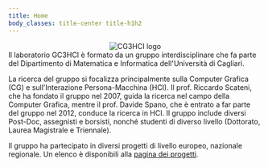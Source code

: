 ```yaml
---
title: Home
body_classes: title-center title-h1h2 
---
```

<div style="text-align: center">
<img src="/lab/user/pages/01.home/img/logocg3hci.png" alt="CG3HCI logo" />
</div>
Il laboratorio GC3HCI è formato da un gruppo interdisciplinare che 
fa parte del Dipartimento di Matematica e Informatica dell'Università
di Cagliari.

La ricerca del gruppo si focalizza principalmente sulla Computer Grafica (CG)
e sull'Interazione Persona-Macchina (HCI).
Il prof. Riccardo Scateni, che ha fondato il gruppo nel 2007, guida la 
ricerca nel campo della Computer Grafica, mentre il prof. Davide Spano, 
che è entrato a far parte del gruppo nel 2012, conduce la ricerca in HCI.
Il gruppo include diversi Post-Doc, assegnisti e borsisti, nonché studenti
di diverso livello (Dottorato, Laurea Magistrale e Triennale).

Il gruppo ha partecipato in diversi progetti di livello europeo, nazionale 
regionale. Un elenco è disponibili alla [pagina dei progetti](../projects).
